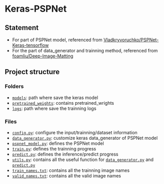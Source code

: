 # Keras-PSPNet

## Statement

- For part of PSPNet model, referenced from [Vladkryvoruchko/PSPNet-Keras-tensorflow](https://github.com/Vladkryvoruchko/PSPNet-Keras-tensorflow)
- For the part of data_generator and trainning method, referenced from [foamliu/Deep-Image-Matting](https://github.com/foamliu/Deep-Image-Matting)

## Project structure

### Folders

- [``models``](): path where save the keras model
- [``pretrained_weights``](): contains pretrained_wrights
- [``logs``](): path where save the trainning logs

### Files

- [``config.py``](): configure the input/trainning/dataset information
- [``data_generator.py``](): customize keras data_generator of PSPNet model
- [``pspnet_model.py``](): defines the PSPNet model
- [``train.py``](): defines the trainning progress
- [``predict.py``](): defines the inference/predict progress
- [``utils.py``](): contains all the useful function for [``data_generator.py``]() and [``predict.py``]()
- [``train_names.txt``](): contains all the trainning image names
- [``valid_names.txt``](): contains all the valid image names